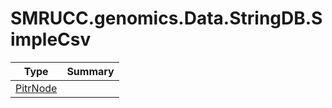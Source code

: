 ﻿
# SMRUCC.genomics.Data.StringDB.SimpleCsv

|Type|Summary|
|----|-------|
|[PitrNode](./PitrNode.md)||

